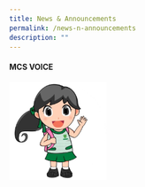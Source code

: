 ```yaml
---
title: News & Announcements
permalink: /news-n-announcements
description: ""
---
```

<h4><strong>MCS VOICE</strong></h4>
<img style="width: 35%;" src="/images/mcs.jpg" align = "left" />